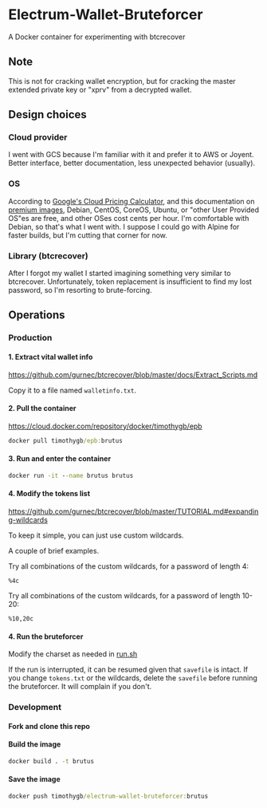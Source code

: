 # Electrum-Wallet-Bruteforcer
A Docker container for experimenting with btcrecover

## Note
This is not for cracking wallet encryption, but for cracking the master extended private key or "xprv" from a decrypted wallet.

## Design choices

### Cloud provider

I went with GCS because I'm familiar with it and prefer it to AWS or Joyent. Better interface, better documentation, less unexpected behavior (usually).

### OS

According to [Google's Cloud Pricing Calculator](https://cloud.google.com/products/calculator/), and this documentation on [premium images](https://cloud.google.com/compute/pricing#premiumimages), Debian, CentOS, CoreOS, Ubuntu, or "other User Provided OS"es are free, and other OSes cost cents per hour. I'm comfortable with Debian, so that's what I went with. I suppose I could go with Alpine for faster builds, but I'm cutting that corner for now.

### Library (btcrecover)
After I forgot my wallet I started imagining something very similar to btcrecover. Unfortunately, token replacement is insufficient to find my lost password, so I'm resorting to brute-forcing.

## Operations

### Production

#### 1. Extract vital wallet info
https://github.com/gurnec/btcrecover/blob/master/docs/Extract_Scripts.md

Copy it to a file named `walletinfo.txt`.

#### 2. Pull the container
https://cloud.docker.com/repository/docker/timothygb/epb

```cmd
docker pull timothygb/epb:brutus
```

#### 3. Run and enter the container
```cmd
docker run -it --name brutus brutus
```

#### 4. Modify the tokens list
https://github.com/gurnec/btcrecover/blob/master/TUTORIAL.md#expanding-wildcards

To keep it simple, you can just use custom wildcards.

A couple of brief examples.

Try all combinations of the custom wildcards, for a password of length 4:
```
%4c
```

Try all combinations of the custom wildcards, for a password of length 10-20:
```
%10,20c
```


#### 4. Run the bruteforcer
Modify the charset as needed in [run.sh](run.sh)

If the run is interrupted, it can be resumed given that `savefile` is intact. If you change `tokens.txt` or the wildcards, delete the `savefile` before running the bruteforcer. It will complain if you don't.


### Development

#### Fork and clone this repo

#### Build the image
```cmd
docker build . -t brutus
```

#### Save the image
```cmd
docker push timothygb/electrum-wallet-bruteforcer:brutus
```
